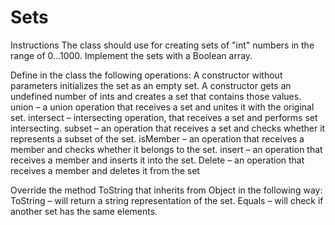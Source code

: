 # Sets

Instructions
The class should use for creating sets of "int" numbers in the range of 0…1000.
Implement the sets with a Boolean array.

Define in the class the following operations:
A constructor without parameters initializes the set as an empty set.
A constructor gets an undefined number of ints and creates a set that contains those values.
union – a union operation that receives a set and unites it with the original set. 
intersect – intersecting operation, that receives a set and performs set intersecting.
subset – an operation that receives a set and checks whether it represents a subset of the set.
isMember – an operation that receives a member and checks whether it belongs to the set.
insert – an operation that receives a member and inserts it into the set.
Delete – an operation that receives a member and deletes it from the set

Override the method ToString that inherits from Object in the following way:
ToString – will return a string representation of the set.
Equals – will check if another set has the same elements.
